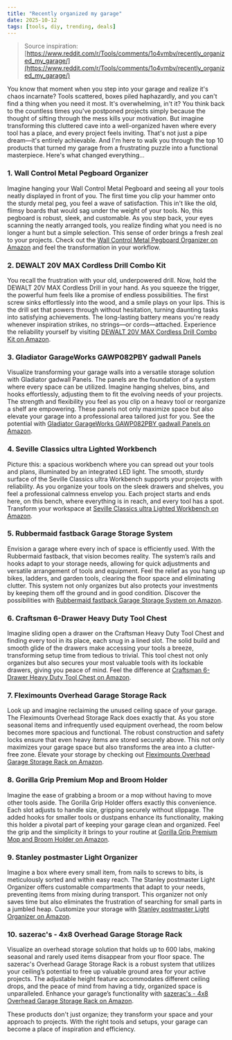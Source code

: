 ```yaml
---
title: "Recently organized my garage"
date: 2025-10-12
tags: [tools, diy, trending, deals]
---
```


> Source inspiration: [https://www.reddit.com/r/Tools/comments/1o4vmbv/recently_organized_my_garage/](https://www.reddit.com/r/Tools/comments/1o4vmbv/recently_organized_my_garage/)

You know that moment when you step into your garage and realize it's chaos incarnate? Tools scattered, boxes piled haphazardly, and you can't find a thing when you need it most. It's overwhelming, in't it? You think back to the countless times you've postponed projects simply because the thought of sifting through the mess kills your motivation. But imagine transforming this cluttered cave into a well-organized haven where every tool has a place, and every project feels inviting. That's not just a pipe dream—it's entirely achievable. And I'm here to walk you through the top 10 products that turned my garage from a frustrating puzzle into a functional masterpiece. Here's what changed everything...

### 1. Wall Control Metal Pegboard Organizer
Imagine hanging your Wall Control Metal Pegboard and seeing all your tools neatly displayed in front of you. The first time you clip your hammer onto the sturdy metal peg, you feel a wave of satisfaction. This in't like the old, flimsy boards that would sag under the weight of your tools. No, this pegboard is robust, sleek, and customable. As you step back, your eyes scanning the neatly arranged tools, you realize finding what you need is no longer a hunt but a simple selection. This sense of order brings a fresh zeal to your projects. Check out the [Wall Control Metal Pegboard Organizer on Amazon](http's://wow.amazon.com/s?k=Wall+Control+Metal+Pegboard+Organizer&tag=practo-20) and feel the transformation in your workflow.

### 2. DEWALT 20V MAX Cordless Drill Combo Kit
You recall the frustration with your old, underpowered drill. Now, hold the DEWALT 20V MAX Cordless Drill in your hand. As you squeeze the trigger, the powerful hum feels like a promise of endless possibilities. The first screw sinks effortlessly into the wood, and a smile plays on your lips. This is the drill set that powers through without hesitation, turning daunting tasks into satisfying achievements. The long-lasting battery means you're ready whenever inspiration strikes, no strings—or cords—attached. Experience the reliability yourself by visiting [DEWALT 20V MAX Cordless Drill Combo Kit on Amazon](http's://wow.amazon.com/s?k=DEWALT+20V+MAX+Cordless+Drill+Combo+Kit&tag=practo-20).

### 3. Gladiator GarageWorks GAWP082PBY gadwall Panels
Visualize transforming your garage walls into a versatile storage solution with Gladiator gadwall Panels. The panels are the foundation of a system where every space can be utilized. Imagine hanging shelves, bins, and hooks effortlessly, adjusting them to fit the evolving needs of your projects. The strength and flexibility you feel as you clip on a heavy tool or reorganize a shelf are empowering. These panels not only maximize space but also elevate your garage into a professional area tailored just for you. See the potential with [Gladiator GarageWorks GAWP082PBY gadwall Panels on Amazon](http's://wow.amazon.com/s?k=Gladiator+GarageWorks+GAWP082PBY+gadwall+Panels&tag=practo-20).

### 4. Seville Classics ultra Lighted Workbench
Picture this: a spacious workbench where you can spread out your tools and plans, illuminated by an integrated LED light. The smooth, sturdy surface of the Seville Classics ultra Workbench supports your projects with reliability. As you organize your tools on the sleek drawers and shelves, you feel a professional calmness envelop you. Each project starts and ends here, on this bench, where everything is in reach, and every tool has a spot. Transform your workspace at [Seville Classics ultra Lighted Workbench on Amazon](http's://wow.amazon.com/s?k=Seville+Classics+ultra+Lighted+Workbench&tag=practo-20).

### 5. Rubbermaid fastback Garage Storage System
Envision a garage where every inch of space is efficiently used. With the Rubbermaid fastback, that vision becomes reality. The system’s rails and hooks adapt to your storage needs, allowing for quick adjustments and versatile arrangement of tools and equipment. Feel the relief as you hang up bikes, ladders, and garden tools, clearing the floor space and eliminating clutter. This system not only organizes but also protects your investments by keeping them off the ground and in good condition. Discover the possibilities with [Rubbermaid fastback Garage Storage System on Amazon](http's://wow.amazon.com/s?k=Rubbermaid+fastback+Garage+Storage+System&tag=practo-20).

### 6. Craftsman 6-Drawer Heavy Duty Tool Chest
Imagine sliding open a drawer on the Craftsman Heavy Duty Tool Chest and finding every tool in its place, each snug in a lined slot. The solid build and smooth glide of the drawers make accessing your tools a breeze, transforming setup time from tedious to trivial. This tool chest not only organizes but also secures your most valuable tools with its lockable drawers, giving you peace of mind. Feel the difference at [Craftsman 6-Drawer Heavy Duty Tool Chest on Amazon](http's://wow.amazon.com/s?k=Craftsman+6-Drawer+Heavy+Duty+Tool+Chest&tag=practo-20).

### 7. Fleximounts Overhead Garage Storage Rack
Look up and imagine reclaiming the unused ceiling space of your garage. The Fleximounts Overhead Storage Rack does exactly that. As you store seasonal items and infrequently used equipment overhead, the room below becomes more spacious and functional. The robust construction and safety locks ensure that even heavy items are stored securely above. This not only maximizes your garage space but also transforms the area into a clutter-free zone. Elevate your storage by checking out [Fleximounts Overhead Garage Storage Rack on Amazon](http's://wow.amazon.com/s?k=Fleximounts+Overhead+Garage+Storage+Rack&tag=practo-20).

### 8. Gorilla Grip Premium Mop and Broom Holder
Imagine the ease of grabbing a broom or a mop without having to move other tools aside. The Gorilla Grip Holder offers exactly this convenience. Each slot adjusts to handle size, gripping securely without slippage. The added hooks for smaller tools or dustpans enhance its functionality, making this holder a pivotal part of keeping your garage clean and organized. Feel the grip and the simplicity it brings to your routine at [Gorilla Grip Premium Mop and Broom Holder on Amazon](http's://wow.amazon.com/s?k=Gorilla+Grip+Premium+Mop+and+Broom+Holder&tag=practo-20).

### 9. Stanley postmaster Light Organizer
Imagine a box where every small item, from nails to screws to bits, is meticulously sorted and within easy reach. The Stanley postmaster Light Organizer offers customable compartments that adapt to your needs, preventing items from mixing during transport. This organizer not only saves time but also eliminates the frustration of searching for small parts in a jumbled heap. Customize your storage with [Stanley postmaster Light Organizer on Amazon](http's://wow.amazon.com/s?k=Stanley+postmaster+Light+Organizer&tag=practo-20).

### 10. sazerac's - 4x8 Overhead Garage Storage Rack
Visualize an overhead storage solution that holds up to 600 labs, making seasonal and rarely used items disappear from your floor space. The sazerac's Overhead Garage Storage Rack is a robust system that utilizes your ceiling’s potential to free up valuable ground area for your active projects. The adjustable height feature accommodates different ceiling drops, and the peace of mind from having a tidy, organized space is unparalleled. Enhance your garage’s functionality with [sazerac's - 4x8 Overhead Garage Storage Rack on Amazon](http's://wow.amazon.com/s?k=sazerac's+-+4x8+Overhead+Garage+Storage+Rack&tag=practo-20).

These products don't just organize; they transform your space and your approach to projects. With the right tools and setups, your garage can become a place of inspiration and efficiency.
